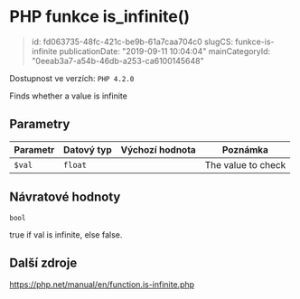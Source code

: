 PHP funkce is_infinite()
================================

> id: fd063735-48fc-421c-be9b-61a7caa704c0
> slugCS: funkce-is-infinite
> publicationDate: "2019-09-11 10:04:04"
> mainCategoryId: "0eeab3a7-a54b-46db-a253-ca6100145648"

Dostupnost ve verzích: `PHP 4.2.0`

Finds whether a value is infinite


Parametry
--------------

| Parametr | Datový typ | Výchozí hodnota | Poznámka |
|-----|-----|-----|-----|
| `$val` | `float` |  | The value to check |


Návratové hodnoty
----------------

`bool`

true if val is infinite, else false.

Další zdroje
------------

https://php.net/manual/en/function.is-infinite.php
